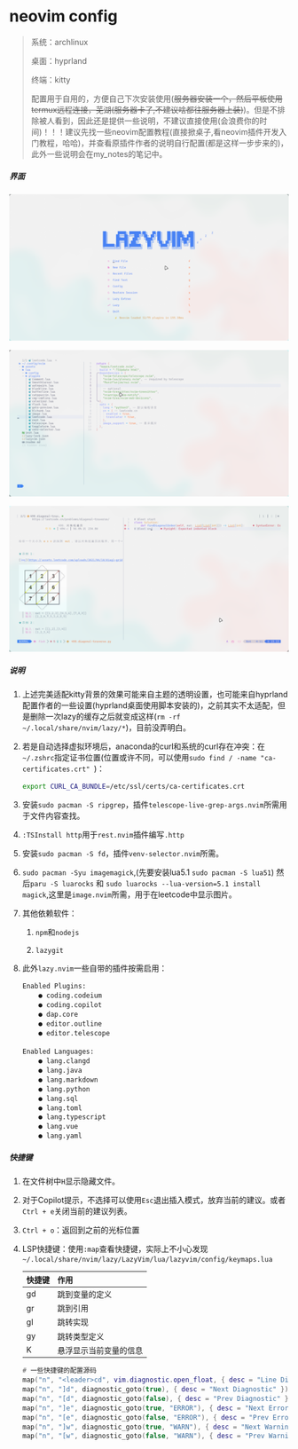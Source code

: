 # neovim config

> 系统：archlinux
>
> 桌面：hyprland
>
> 终端：kitty
>
> 配置用于自用的，方便自己下次安装使用(~~服务器安装一个，然后平板使用termux远程连接，芜湖(服务器卡了,不建议啥都往服务器上装)~~)。但是不排除被人看到，因此还是提供一些说明，不建议直接使用(会浪费你的时间)！！！建议先找一些neovim配置教程(直接掀桌子,看neovim插件开发入门教程，哈哈)，并查看原插件作者的说明自行配置(都是这样一步步来的)，此外一些说明会在my_notes的笔记中。

##### 界面

![image-20240922144613283](./assets/image-20240922144613283.png)

![image-20240922152547458](./assets/image-20240922152547458.png)

![image-20240922151317110](./assets/image-20240922151317110.png)



##### 说明

1. 上述完美适配kitty背景的效果可能来自主题的透明设置，也可能来自hyprland配置作者的一些设置(hyprland桌面使用脚本安装的)，之前其实不太适配，但是删除一次lazy的缓存之后就变成这样(` rm -rf ~/.local/share/nvim/lazy/* `)，目前没弄明白。

2. 若是自动选择虚拟环境后，anaconda的curl和系统的curl存在冲突：在`~/.zshrc`指定证书位置(位置或许不同，可以使用`sudo find / -name "ca-certificates.crt" `)：

   ```bash
   export CURL_CA_BUNDLE=/etc/ssl/certs/ca-certificates.crt
   ```

3. 安装`sudo pacman -S ripgrep`，插件`telescope-live-grep-args.nvim`所需用于文件内容查找。

4. `:TSInstall http`用于`rest.nvim`插件编写`.http`

5. 安装`sudo pacman -S fd`，插件`venv-selector.nvim`所需。

6. `sudo pacman -Syu imagemagick`,(先要安装lua5.1 `sudo pacman -S lua51`) 然后`paru -S luarocks` 和 `sudo luarocks --lua-version=5.1 install magick`,这里是`image.nvim`所需，用于在leetcode中显示图片。

7. 其他依赖软件：

   1. `npm`和`nodejs` 

   2. `lazygit`

8. 此外`lazy.nvim`一些自带的插件按需启用：

   ```tex
   Enabled Plugins:
       ● coding.codeium
       ● coding.copilot
       ● dap.core
       ● editor.outline
       ● editor.telescope
   
   Enabled Languages:
       ● lang.clangd
       ● lang.java 
       ● lang.markdown 
       ● lang.python 
       ● lang.sql
       ● lang.toml
       ● lang.typescript 
       ● lang.vue 
       ● lang.yaml 
   ```

   



##### 快捷键

1. 在文件树中`H`显示隐藏文件。

2. 对于Copilot提示，不选择可以使用`Esc`退出插入模式，放弃当前的建议。或者`Ctrl + e`关闭当前的建议列表。

3. `Ctrl + o`：返回到之前的光标位置

4. LSP快捷键：使用`:map`查看快捷键，实际上不小心发现` ~/.local/share/nvim/lazy/LazyVim/lua/lazyvim/config/keymaps.lua`

   | 快捷键 | 作用                   |
   | ------ | ---------------------- |
   | gd     | 跳到变量的定义         |
   | gr     | 跳到引用               |
   | gI     | 跳转实现               |
   | gy     | 跳转类型定义           |
   | K      | 悬浮显示当前变量的信息 |

   ```lua
   # 一些快捷键的配置源码
   map("n", "<leader>cd", vim.diagnostic.open_float, { desc = "Line Diagnostics" })
   map("n", "]d", diagnostic_goto(true), { desc = "Next Diagnostic" })
   map("n", "[d", diagnostic_goto(false), { desc = "Prev Diagnostic" })
   map("n", "]e", diagnostic_goto(true, "ERROR"), { desc = "Next Error" })
   map("n", "[e", diagnostic_goto(false, "ERROR"), { desc = "Prev Error" })
   map("n", "]w", diagnostic_goto(true, "WARN"), { desc = "Next Warning" })
   map("n", "[w", diagnostic_goto(false, "WARN"), { desc = "Prev Warning" })
   ```
   
   
